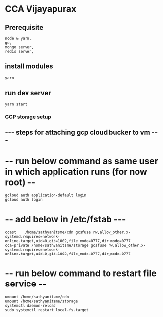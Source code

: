 # CCA Vijayapurax

## Prerequisite
```
node & yarn,
go,
mongo server,
redis server,
```

## install modules
`yarn`

## run dev server
`yarn start`


### GCP storage setup
## --- steps for attaching gcp cloud bucker to vm ---

# -- run below command as same user in which application runs (for now root) --
```
gcloud auth application-default login
gcloud auth login
```

# -- add below in /etc/fstab ---
```
ccast    /home/sathyanitsme/cdn gcsfuse rw,allow_other,x-systemd.requires=network-online.target,uid=0,gid=1002,file_mode=0777,dir_mode=0777
cca-private /home/sathyanitsme/storage gcsfuse rw,allow_other,x-systemd.requires=network-online.target,uid=0,gid=1002,file_mode=0777,dir_mode=0777
```

# -- run below command to restart file service --

```
umount /home/sathyanitsme/cdn
umount /home/sathyanitsme/storage
systemctl daemon-reload
sudo systemctl restart local-fs.target
```

